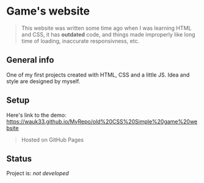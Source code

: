 # Game's website
> This website was written some time ago when I was learning HTML and CSS, it has __outdated__ code, and things made improperly like long time of loading, inaccurate responsivness, etc.
## General info
One of my first projects created with HTML, CSS and a little JS. Idea and style are designed by myself.
## Setup
Here's link to the demo: https://wauk33.github.io/MyRepo/old%20CSS%20Simple%20game%20website
> Hosted on GitHub Pages


## Status
Project is: _not developed_

